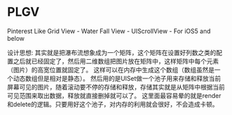 PLGV
====

Pinterest Like Grid View - Water Fall View - UIScrollView - For iOS5 and below

设计思想:
其实就是把瀑布流想象成为一个矩阵，这个矩阵在设置好列数之类的配置之后就已经固定了，然后用二维数组把图片放在矩阵中，这样矩阵中每个元素（图片）的高宽位置就固定了。
这样可以在内存中生成这个数组（数组虽然是一个动态数组但是相对是静态）。
然后用的是UISet做一个池子用来存储和释放当前屏幕可见的图片，随着滚动要不停的存储和释放，存储其实就是从矩阵中根据当前可见范围来取出数据，释放就直接删掉就可以了。
这里面最容易晕的就是render和delete的逻辑。只要用好这个池子，对内存的利用就会很好，不会造成卡顿。
